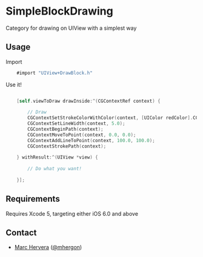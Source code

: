 SimpleBlockDrawing
=================================

Category for drawing on UIView with a simplest way


## Usage ##

Import 
```objective-c
    #import "UIView+DrawBlock.h" 
```
    
Use it!
```objective-c

    [self.viewToDraw drawInside:^(CGContextRef context) {
        
        // Draw
        CGContextSetStrokeColorWithColor(context, [UIColor redColor].CGColor);
        CGContextSetLineWidth(context, 5.0);
        CGContextBeginPath(context);
        CGContextMoveToPoint(context, 0.0, 0.0);
        CGContextAddLineToPoint(context, 100.0, 100.0);
        CGContextStrokePath(context);
        
    } withResult:^(UIView *view) {
        
        // Do what you want!
        
    }];
```                               


## Requirements ##
Requires Xcode 5, targeting either iOS 6.0 and above

## Contact ##

 - [Marc Hervera][2] ([@mhergon][3])

  [2]: http://github.com/mhergon "Marc Hervera"
  [3]: http://twitter.com/mhergon "Marc Hervera"
